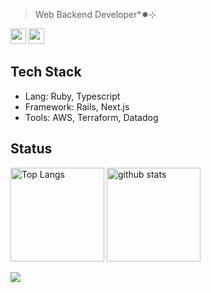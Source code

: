 > Web Backend Developer*✹⊹
<p>
  <a href="https://www.x.com/atolix_"><img src="https://img.shields.io/badge/twitter-%231DA1F2.svg?&style=for-the-badge&logo=twitter&logoColor=white" height=25></a>
  <a href="https://processed.pages.dev/"><img src="https://img.shields.io/badge/blog-white?style=for-the-badge" height=25></a>
</p>

## Tech Stack

- Lang: Ruby, Typescript
- Framework: Rails, Next.js
- Tools: AWS, Terraform, Datadog

## Status
<p align="left">
  <img alt="Top Langs" height="150px" src="https://github-readme-stats.vercel.app/api/top-langs/?username=atolix&layout=compact&show_icons=true&theme=github_dark" />
  <img alt="github stats" height="150px" src="https://github-readme-stats.vercel.app/api?username=atolix&theme=github_dark&show_icons=ture" />
</p>

![](http://github-profile-summary-cards.vercel.app/api/cards/profile-details?username=atolix&theme=github_dark)
